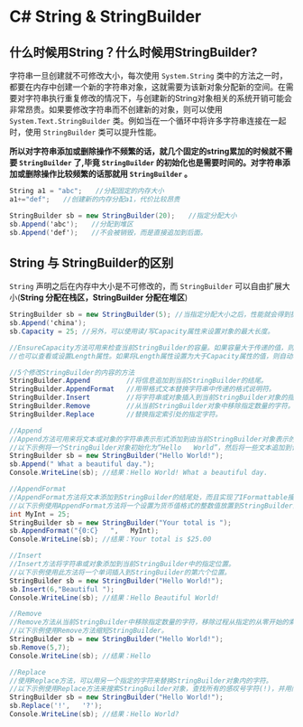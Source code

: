 # C# String & StringBuilder

## 什么时候用String？什么时候用StringBuilder?

字符串一旦创建就不可修改大小，每次使用 `System.String` 类中的方法之一时，都要在内存中创建一个新的字符串对象，这就需要为该新对象分配新的空间。在需要对字符串执行重复修改的情况下，与创建新的String对象相关的系统开销可能会非常昂贵。如果要修改字符串而不创建新的对象，则可以使用 `System.Text.StringBuilder` 类。例如当在一个循环中将许多字符串连接在一起时，使用 `StringBuilder` 类可以提升性能。

**所以对字符串添加或删除操作不频繁的话，就几个固定的string累加的时候就不需要 `StringBuilder` 了,毕竟 `StringBuilder` 的初始化也是需要时间的。对字符串添加或删除操作比较频繁的话那就用 `StringBuilder` 。**

```c#
String a1 = "abc";　　//分配固定的内存大小
a1+="def";　　//创建新的内存分配a1，代价比较昂贵

StringBuilder sb = new StringBuilder(20);　　//指定分配大小
sb.Append('abc');　　//分配到堆区
sb.Append('def');　　//不会被销毁，而是直接追加到后面。
```

## String 与 StringBuilder的区别

`String` 声明之后在内存中大小是不可修改的，而 `StringBuilder` 可以自由扩展大小(**String 分配在栈区，StringBuilder 分配在堆区**)

```c#
StringBuilder sb = new StringBuilder(5); //当指定分配大小之后，性能就会得到提升。在达到容量之前，它不会为其自己重新分配空间。如果超过指定大小系统会当前大小倍增，也就10,15,20。建议指定大小
sb.Append('china');
sb.Capacity = 25; //另外，可以使用读/写Capacity属性来设置对象的最大长度。

//EnsureCapacity方法可用来检查当前StringBuilder的容量。如果容量大于传递的值，则不进行任何更改；但是，如果容量小于传递的值，则会更改当前的容量以使其与传递的值匹配。   
//也可以查看或设置Length属性。如果将Length属性设置为大于Capacity属性的值，则自动将Capacity属性更改为与Length属性相同的值。如果将Length属性设置为小于当前StringBuilder对象内的字符串长度的值，则会缩短该字符串。   

//5个修改StringBuilder的内容的方法
StringBuilder.Append         //将信息追加到当前StringBuilder的结尾。     
StringBuilder.AppendFormat   //用带格式文本替换字符串中传递的格式说明符。     
StringBuilder.Insert         //将字符串或对象插入到当前StringBuilder对象的指定索引处。     
StringBuilder.Remove         //从当前StringBuilder对象中移除指定数量的字符。     
StringBuilder.Replace        //替换指定索引处的指定字符。

//Append   
//Append方法可用来将文本或对象的字符串表示形式添加到由当前StringBuilder对象表示的字符串的结尾处。
//以下示例将一个StringBuilder对象初始化为“Hello   World”，然后将一些文本追加到该对象的结尾处。将根据需要自动分配空间。 
StringBuilder sb = new StringBuilder("Hello World!");  
sb.Append(" What a beautiful day.");  
Console.WriteLine(sb); //结果：Hello World! What a beautiful day. 

//AppendFormat   
//AppendFormat方法将文本添加到StringBuilder的结尾处，而且实现了IFormattable接口，因此可接受格式化部分中描述的标准格式字符串。可以使用此方法来自定义变量的格式并将这些值追加到StringBuilder的后面。
//以下示例使用AppendFormat方法将一个设置为货币值格式的整数值放置到StringBuilder的结尾。  
int MyInt = 25;    
StringBuilder sb = new StringBuilder("Your total is ");  
sb.AppendFormat("{0:C}   ",   MyInt);  
Console.WriteLine(sb); //结果：Your total is $25.00   

//Insert   
//Insert方法将字符串或对象添加到当前StringBuilder中的指定位置。
//以下示例使用此方法将一个单词插入到StringBuilder的第六个位置。
StringBuilder sb = new StringBuilder("Hello World!");  
sb.Insert(6,"Beautiful ");  
Console.WriteLine(sb); //结果：Hello Beautiful World!  

//Remove   
//Remove方法从当前StringBuilder中移除指定数量的字符，移除过程从指定的从零开始的索引处开始。
//以下示例使用Remove方法缩短StringBuilder。   
StringBuilder sb = new StringBuilder("Hello World!");  
sb.Remove(5,7);  
Console.WriteLine(sb); //结果：Hello

//Replace   
//使用Replace方法，可以用另一个指定的字符来替换StringBuilder对象内的字符。
//以下示例使用Replace方法来搜索StringBuilder对象，查找所有的感叹号字符(!)，并用问号字符(?)来替换它们。
StringBuilder sb = new StringBuilder("Hello World!");  
sb.Replace('!',   '?');  
Console.WriteLine(sb); //结果：Hello World?
```